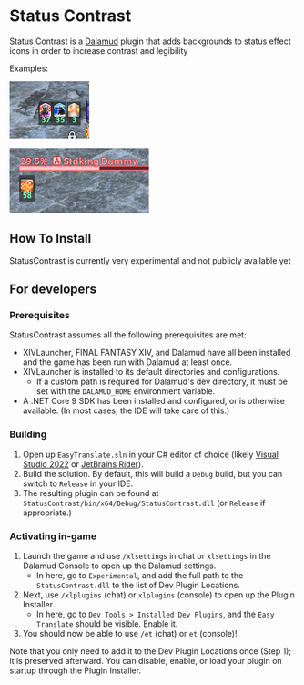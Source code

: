 # Status Contrast

Status Contrast is a [Dalamud](https://github.com/goatcorp/Dalamud) plugin that adds backgrounds to status effect icons
in order to increase contrast and legibility

Examples:

![A screenshot showing the background effect on player buffs](docs/player-buffs.png)

![A screenshot showing the background effect on target debuffs](docs/target-debuffs.png)

## How To Install

StatusContrast is currently very experimental and not publicly available yet

## For developers

### Prerequisites

StatusContrast assumes all the following prerequisites are met:

* XIVLauncher, FINAL FANTASY XIV, and Dalamud have all been installed and the game has been run with Dalamud at least once.
* XIVLauncher is installed to its default directories and configurations.
  * If a custom path is required for Dalamud's dev directory, it must be set with the `DALAMUD_HOME` environment variable.
* A .NET Core 9 SDK has been installed and configured, or is otherwise available. (In most cases, the IDE will take care of this.)

### Building

1. Open up `EasyTranslate.sln` in your C# editor of choice (likely [Visual Studio 2022](https://visualstudio.microsoft.com) or [JetBrains Rider](https://www.jetbrains.com/rider/)).
2. Build the solution. By default, this will build a `Debug` build, but you can switch to `Release` in your IDE.
3. The resulting plugin can be found at `StatusContrast/bin/x64/Debug/StatusContrast.dll` (or `Release` if appropriate.)

### Activating in-game

1. Launch the game and use `/xlsettings` in chat or `xlsettings` in the Dalamud Console to open up the Dalamud settings.
    * In here, go to `Experimental`, and add the full path to the `StatusContrast.dll` to the list of Dev Plugin Locations.
2. Next, use `/xlplugins` (chat) or `xlplugins` (console) to open up the Plugin Installer.
    * In here, go to `Dev Tools > Installed Dev Plugins`, and the `Easy Translate` should be visible. Enable it.
3. You should now be able to use `/et` (chat) or `et` (console)!

Note that you only need to add it to the Dev Plugin Locations once (Step 1); it is preserved afterward. You can disable, enable, or load your plugin on startup through the Plugin Installer.
